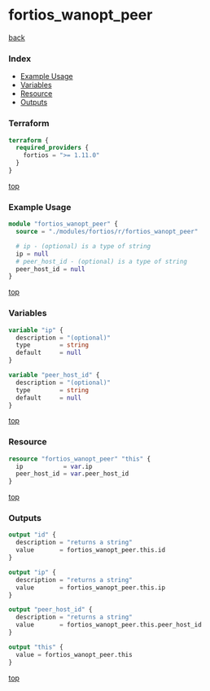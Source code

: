 # fortios_wanopt_peer

[back](../fortios.md)

### Index

- [Example Usage](#example-usage)
- [Variables](#variables)
- [Resource](#resource)
- [Outputs](#outputs)

### Terraform

```terraform
terraform {
  required_providers {
    fortios = ">= 1.11.0"
  }
}
```

[top](#index)

### Example Usage

```terraform
module "fortios_wanopt_peer" {
  source = "./modules/fortios/r/fortios_wanopt_peer"

  # ip - (optional) is a type of string
  ip = null
  # peer_host_id - (optional) is a type of string
  peer_host_id = null
}
```

[top](#index)

### Variables

```terraform
variable "ip" {
  description = "(optional)"
  type        = string
  default     = null
}

variable "peer_host_id" {
  description = "(optional)"
  type        = string
  default     = null
}
```

[top](#index)

### Resource

```terraform
resource "fortios_wanopt_peer" "this" {
  ip           = var.ip
  peer_host_id = var.peer_host_id
}
```

[top](#index)

### Outputs

```terraform
output "id" {
  description = "returns a string"
  value       = fortios_wanopt_peer.this.id
}

output "ip" {
  description = "returns a string"
  value       = fortios_wanopt_peer.this.ip
}

output "peer_host_id" {
  description = "returns a string"
  value       = fortios_wanopt_peer.this.peer_host_id
}

output "this" {
  value = fortios_wanopt_peer.this
}
```

[top](#index)